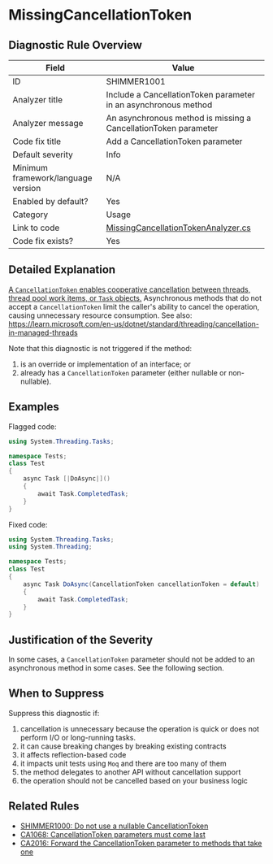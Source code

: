 # MissingCancellationToken

## Diagnostic Rule Overview

| Field                              | Value
|------------------------------------|-------
| ID                                 | SHIMMER1001
| Analyzer title                     | Include a CancellationToken parameter in an asynchronous method
| Analyzer message                   | An asynchronous method is missing a CancellationToken parameter
| Code fix title                     | Add a CancellationToken parameter
| Default severity                   | Info
| Minimum framework/language version | N/A
| Enabled by default?                | Yes
| Category                           | Usage
| Link to code                       | [MissingCancellationTokenAnalyzer.cs](../../src/Shimmering.Analyzers/UsageRules/MissingCancellationToken/MissingCancellationTokenAnalyzer.cs)
| Code fix exists?                   | Yes

## Detailed Explanation

[A `CancellationToken` enables cooperative cancellation between threads, thread pool work items, or `Task` objects.](https://learn.microsoft.com/en-us/dotnet/api/system.threading.cancellationtoken) Asynchronous methods that do not accept a `CancellationToken` limit the caller's ability to cancel the operation, causing unnecessary resource consumption. See also: https://learn.microsoft.com/en-us/dotnet/standard/threading/cancellation-in-managed-threads

Note that this diagnostic is not triggered if the method:
1. is an override or implementation of an interface; or
2. already has a `CancellationToken` parameter (either nullable or non-nullable).

## Examples

Flagged code:
```cs
using System.Threading.Tasks;

namespace Tests;
class Test
{
    async Task [|DoAsync|]()
    {
        await Task.CompletedTask;
    }
}
```

Fixed code:
```cs
using System.Threading.Tasks;
using System.Threading;

namespace Tests;
class Test
{
    async Task DoAsync(CancellationToken cancellationToken = default)
    {
        await Task.CompletedTask;
    }
}
```

## Justification of the Severity

In some cases, a `CancellationToken` parameter should not be added to an asynchronous method in some cases. See the following section.

## When to Suppress

Suppress this diagnostic if:
1. cancellation is unnecessary because the operation is quick or does not perform I/O or long-running tasks.
2. it can cause breaking changes by breaking existing contracts
3. it affects reflection-based code
4. it impacts unit tests using `Moq` and there are too many of them
5. the method delegates to another API without cancellation support
6. the operation should not be cancelled based on your business logic

## Related Rules

- [SHIMMER1000: Do not use a nullable CancellationToken](./SHIMMER1000.md)
- [CA1068: CancellationToken parameters must come last](https://learn.microsoft.com/en-us/dotnet/fundamentals/code-analysis/quality-rules/ca1068)
- [CA2016: Forward the CancellationToken parameter to methods that take one](https://learn.microsoft.com/en-us/dotnet/fundamentals/code-analysis/quality-rules/ca2016)

